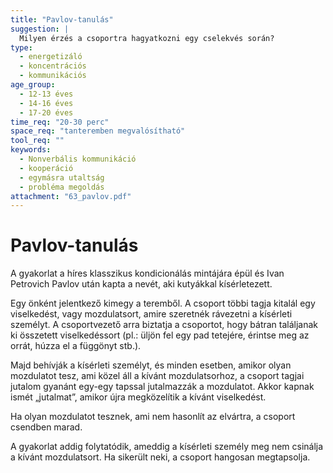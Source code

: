 ```yaml
---
title: "Pavlov-tanulás"
suggestion: | 
  Milyen érzés a csoportra hagyatkozni egy cselekvés során?
type:
  - energetizáló
  - koncentrációs
  - kommunikációs
age_group:
  - 12-13 éves
  - 14-16 éves
  - 17-20 éves
time_req: "20-30 perc"
space_req: "tanteremben megvalósítható"
tool_req: ""
keywords: 
  - Nonverbális kommunikáció
  - kooperáció
  - egymásra utaltság
  - probléma megoldás
attachment: "63_pavlov.pdf"
---
```


# Pavlov-tanulás

A gyakorlat a híres klasszikus kondicionálás mintájára épül és Ivan Petrovich Pavlov után kapta a nevét, aki kutyákkal kísérletezett.

Egy önként jelentkező kimegy a teremből. A csoport többi tagja kitalál egy viselkedést, vagy mozdulatsort, amire szeretnék rávezetni a kísérleti személyt. A csoportvezető arra biztatja a csoportot, hogy bátran találjanak ki összetett viselkedéssort (pl.: üljön fel egy pad tetejére, érintse meg az orrát, húzza el a függönyt stb.).

Majd behívják a kísérleti személyt, és minden esetben, amikor olyan mozdulatot tesz, ami közel áll a kívánt mozdulatsorhoz, a csoport tagjai jutalom gyanánt egy-egy tapssal jutalmazzák a mozdulatot. Akkor kapnak ismét „jutalmat”, amikor újra megközelítik a kívánt viselkedést.

Ha olyan mozdulatot tesznek, ami nem hasonlít az elvártra, a csoport csendben marad.

A gyakorlat addig folytatódik, ameddig a kísérleti személy meg nem csinálja a kívánt mozdulatsort. Ha sikerült neki, a csoport hangosan megtapsolja.
  
  

